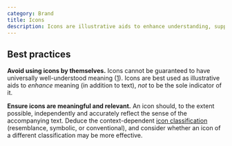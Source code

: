 ```yaml
---
category: Brand
title: Icons
description: Icons are illustrative aids to enhance understanding, supplement meaning, and reinforce brand tone and style.
---
```


## Best practices
**Avoid using icons by themselves.** Icons cannot be guaranteed to have universally well-understood meaning ([1](https://www.nngroup.com/articles/icon-usability/ "Icon Usability - Nielsen Norman Group")). Icons are best used as illustrative aids to *enhance* meaning (in addition to text), *not* to be the sole indicator of it.

**Ensure icons are meaningful and relevant.** An icon should, to the extent possible, independently and accurately reflect the sense of the accompanying text. Deduce the context-dependent [icon classification](https://www.nngroup.com/articles/classifying-icons/) (resemblance, symbolic, or conventional), and consider whether an icon of a different classification may be more effective.